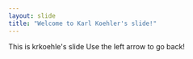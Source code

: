 ```yaml
---
layout: slide
title: "Welcome to Karl Koehler's slide!"
---
```

This is krkoehle's slide
Use the left arrow to go back!
